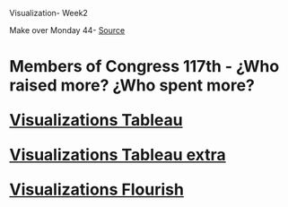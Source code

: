 Visualization- Week2

Make over Monday 44- [Source](https://www.opensecrets.org/members-of-congress/members-list)

<h1> Members of Congress 117th - ¿Who raised more? ¿Who spent more?
  

[Visualizations Tableau](https://mdanielaraffom.github.io/infovis/s2/MakeOverMonday44.html)


[Visualizations Tableau extra](https://mdanielaraffom.github.io/infovis/s2/MakeOverMonday44-bis.html)


[Visualizations Flourish](https://mdanielaraffom.github.io/infovis/s2/MakeOverMonday44-Flourish.html)
